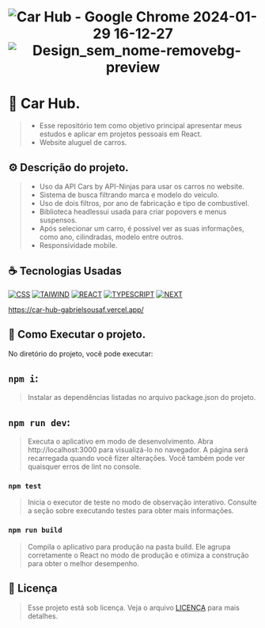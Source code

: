 <h1 align="center" width:100%>


![Car Hub - Google Chrome 2024-01-29 16-12-27](https://github.com/gabrielsousaf/Car-Hub/assets/121953504/1db218f5-30ca-41ba-8ea2-a3b223f0639d)
![Design_sem_nome-removebg-preview](https://github.com/gabrielsousaf/Car-Hub/assets/121953504/d0f97ce4-04e2-440f-aa85-15aca046acb2)


 

# 📱 Car Hub.
> * Esse repositório tem como objetivo principal apresentar meus estudos e aplicar em projetos pessoais em React.
> * Website aluguel de carros.

## ⚙ Descrição do projeto.
> * Uso da API Cars by API-Ninjas para usar os carros no website.<br>
> * Sistema de busca filtrando marca e modelo do veiculo. <br>
> * Uso de dois filtros, por ano de fabricação e tipo de combustivel.<br>
> * Biblioteca headlessui usada para criar popovers e menus suspensos.<br>
> * Após selecionar um carro, é possivel ver as suas informações, como ano, cilindradas, modelo entre outros.<br>
> * Responsividade mobile.

## ☕ Tecnologias Usadas

[![CSS](https://img.shields.io/badge/CSS3-1572B6?style=for-the-badge&logo=css3&logoColor=white)](#)
[![TAIWIND](https://img.shields.io/badge/Tailwind_CSS-38B2AC?style=for-the-badge&logo=tailwind-css&logoColor=white)](#)
[![REACT](https://img.shields.io/badge/React-20232A?style=for-the-badge&logo=react&logoColor=61DAFB)](#)
[![TYPESCRIPT](https://img.shields.io/badge/TypeScript-007ACC?style=for-the-badge&logo=typescript&logoColor=white)](#)
[![NEXT](https://img.shields.io/badge/Next-black?style=for-the-badge&logo=next.js&logoColor=white)](#)

https://car-hub-gabrielsousaf.vercel.app/


## 📎 Como Executar o projeto.

No diretório do projeto, você pode executar:

## `npm i`:
> Instalar as dependências listadas no arquivo package.json do projeto.

## `npm run dev`: 
> Executa o aplicativo em modo de desenvolvimento.
> Abra http://localhost:3000 para visualizá-lo no navegador.
> A página será recarregada quando você fizer alterações.
> Você também pode ver quaisquer erros de lint no console.

### `npm test`
> Inicia o executor de teste no modo de observação interativo.
> Consulte a seção sobre executando testes para obter mais informações.

### `npm run build`
> Compila o aplicativo para produção na pasta build.
> Ele agrupa corretamente o React no modo de produção e otimiza a construção para obter o melhor desempenho.
   
## 📝 Licença

> Esse projeto está sob licença. Veja o arquivo [LICENÇA](LICENSE) para mais detalhes.


